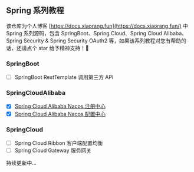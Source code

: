## Spring 系列教程

该仓库为个人博客 [https://docs.xiaorang.fun](https://docs.xiaorang.fun/) 中 Spring 系列源码，包含 SpringBoot、Spring
Cloud、Spring Cloud Alibaba、Spring Security & Spring Security OAuth2 等，如果该系列教程对您有帮助的话，还请点个 star
给予精神支持！🫡

### SpringBoot

- [ ] SpringBoot RestTemplate 调用第三方 API

### SpringCloudAlibaba

- [x] [Spring Cloud Alibaba Nacos 注册中心](https://docs.xiaorang.fun/%E5%90%8E%E7%AB%AF%E5%BC%80%E5%8F%91/Spring%E5%85%A8%E5%AE%B6%E6%A1%B6/SpringCloud/Nacos-Discovery&Config.html#spring-cloud-alibaba-nacos-discovery)
- [x] [Spring Cloud Alibaba Nacos 配置中心](https://docs.xiaorang.fun/%E5%90%8E%E7%AB%AF%E5%BC%80%E5%8F%91/Spring%E5%85%A8%E5%AE%B6%E6%A1%B6/SpringCloud/Nacos-Discovery&Config.html#spring-cloud-alibaba-nacos-config)

### SpringCloud

- [ ] Spring Cloud Ribbon 客户端配置均衡
- [ ] Spring Cloud Gateway 服务网关

持续更新中...